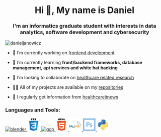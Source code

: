 <h1 align="center">Hi 👋, My name is Daniel</h1>
<h3 align="center">I'm an informatics graduate student with interests in data analytics, software development and cybersecurity</h3>

<p align="left"> <img src="https://komarev.com/ghpvc/?username=danieljanowicz&label=Profile%20views&color=0e75b6&style=flat" alt="danieljanowicz" /> </p>

- 🔭 I’m currently working on [frontend development](https://github.com/DanielJanowicz/BetterParts)

- 🌱 I’m currently learning **front/backend frameworks, database management, api services and white hat hacking**

- 👯 I’m looking to collaborate on [healthcare related research](https://github.com/DanielJanowicz/pt_noshow_enhanced)

- 👨‍💻 All of my projects are available on my [repositories](https://github.com/DanielJanowicz?tab=repositories)

- 📝 I regularly get information from [healthcareitnews](https://www.healthcareitnews.com/)

<p align="left">
</p>

<h3 align="left">Languages and Tools:</h3>
<p align="left"> <a href="https://www.blender.org/" target="_blank" rel="noreferrer"> <img src="https://download.blender.org/branding/community/blender_community_badge_white.svg" alt="blender" width="40" height="40"/> </a> <a href="https://www.w3schools.com/css/" target="_blank" rel="noreferrer"> <img src="https://raw.githubusercontent.com/devicons/devicon/master/icons/css3/css3-original-wordmark.svg" alt="css3" width="40" height="40"/> </a> <a href="https://cloud.google.com" target="_blank" rel="noreferrer"> <img src="https://www.vectorlogo.zone/logos/google_cloud/google_cloud-icon.svg" alt="gcp" width="40" height="40"/> </a> <a href="https://www.w3.org/html/" target="_blank" rel="noreferrer"> <img src="https://raw.githubusercontent.com/devicons/devicon/master/icons/html5/html5-original-wordmark.svg" alt="html5" width="40" height="40"/> </a> <a href="https://www.mysql.com/" target="_blank" rel="noreferrer"> <img src="https://raw.githubusercontent.com/devicons/devicon/master/icons/mysql/mysql-original-wordmark.svg" alt="mysql" width="40" height="40"/> </a> <a href="https://www.photoshop.com/en" target="_blank" rel="noreferrer"> <img src="https://raw.githubusercontent.com/devicons/devicon/master/icons/photoshop/photoshop-line.svg" alt="photoshop" width="40" height="40"/> </a> <a href="https://www.python.org" target="_blank" rel="noreferrer"> <img src="https://raw.githubusercontent.com/devicons/devicon/master/icons/python/python-original.svg" alt="python" width="40" height="40"/> </a> </p>
